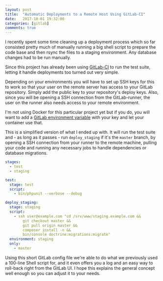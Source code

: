 ```yaml
---
layout: post
title:  "Automatic Deployments to a Remote Host Using GitLab-CI"
date:   2017-10-01 19:32:00
categories: [gitlab]
comments: true
---
```


I recently spent some time cleaning up a deployment process which so far consisted pretty much of manually running a big shell script to prepare the code base and then rsync the files to a staging environment. Any database changes had to be run manually.

Since this project has already been using [GitLab-CI](https://about.gitlab.com/features/gitlab-ci-cd/) to run the test suite, letting it handle deployments too turned out very simple.

Depending on your environments you will have to set up SSH keys for this to work so that your user on the remote server has access to your GitLab repository. Simply add the public key to your repository's deploy keys. Also, since you will be opening a SSH connection from the GitLab-runner, the user on the runner also needs access to your remote environment.

I'm not using Docker for this particular project yet but if you do, you will want to add a [GitLab environment variable](https://docs.gitlab.com/ce/administration/environment_variables.html) with your key and let your container use that.

This is a simplified version of what I ended up with. It will run the test suite and - as long as it passes - run `deploy_staging` if it's the `master` branch, by opening a SSH connection from your runner to the remote machine, pulling your code and running any necessary jobs to handle dependencies or database migrations.

```yaml
stages:
  - test
  - staging

test:
  stage: test
  script:
    - bin/phpunit --verbose --debug

deploy_staging:
  stage: staging
  script:
    - ssh user@example.com "cd /srv/www/staging.example.com &&
        git checkout master &&
        git pull origin master &&
        composer install -n &&
        bin/console doctrine:migrations:migrate"
  environment: staging
  only:
    - master
```

Using this short GitLab config file we're able to do what we previously used a 100-line Shell script for, and it even offers you a log and an easy way to roll-back right from the GitLab UI. I hope this explains the general concept well enough so you can adjust it to your needs.
